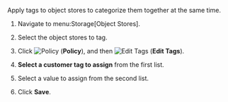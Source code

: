 Apply tags to object stores to categorize them together at the same
time.

1.  Navigate to menu:Storage\[Object Stores\].

2.  Select the object stores to tag.

3.  Click ![Policy](1941.png) (**Policy**), and then ![Edit
    Tags](2158.png) (**Edit Tags**).

4.  **Select a customer tag to assign** from the first list.

5.  Select a value to assign from the second list.

6.  Click **Save**.
